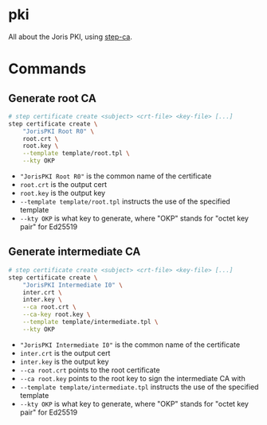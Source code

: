 # pki
All about the Joris PKI, using [step-ca](https://github.com/smallstep/certificates/).



# Commands

## Generate root CA
```bash
# step certificate create <subject> <crt-file> <key-file> [...]
step certificate create \
    "JorisPKI Root R0" \
    root.crt \
    root.key \
    --template template/root.tpl \
    --kty OKP
```

- `"JorisPKI Root R0"` is the common name of the certificate
- `root.crt` is the output cert
- `root.key` is the output key
- `--template template/root.tpl` instructs the use of the specified template
- `--kty OKP` is what key to generate, where "OKP" stands for "octet key pair" for Ed25519

## Generate intermediate CA
```bash
# step certificate create <subject> <crt-file> <key-file> [...]
step certificate create \
    "JorisPKI Intermediate I0" \
    inter.crt \
    inter.key \
    --ca root.crt \
    --ca-key root.key \
    --template template/intermediate.tpl \
    --kty OKP
```

- `"JorisPKI Intermediate I0"` is the common name of the certificate
- `inter.crt` is the output cert
- `inter.key` is the output key
- `--ca root.crt` points to the root certificate
- `--ca root.key` points to the root key to sign the intermediate CA with
- `--template template/intermediate.tpl` instructs the use of the specified template
- `--kty OKP` is what key to generate, where "OKP" stands for "octet key pair" for Ed25519